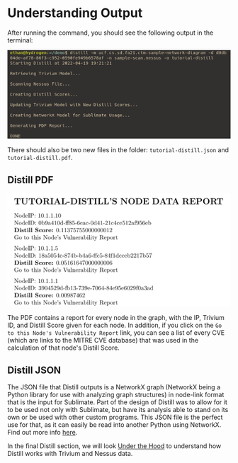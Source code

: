 # Understanding Output

After running the command, you should see the following output in the terminal:

![Distill Terminal Output](../../assets/distill-output-terminal.png)

There should also be two new files in the folder: `tutorial-distill.json` and `tutorial-distill.pdf`. 

## Distill PDF

![Distill PDF](../../assets/distill-pdf.png)

The PDF contains a report for every node in the graph, with the IP, Trivium ID, and Distill Score given for each node. In addition, if you click on the `Go to this Node's Vulnerability Report` link, you can see a list of every CVE (which are links to the MITRE CVE database) that was used in the calculation of that node's Distill Score.

## Distill JSON

The JSON file that Distill outputs is a NetworkX graph (NetworkX being a Python library for use with analyzing graph structures) in node-link format that is the input for Sublimate. Part of the design of Distill was to allow for it to be used not only with Sublimate, but have its analysis able to stand on its own or be used with other custom programs. This JSON file is the perfect use for that, as it can easily be read into another Python using NetworkX. Find out more info [here](https://networkx.org/documentation/stable/reference/readwrite/generated/networkx.readwrite.json_graph.node_link_graph.html#networkx.readwrite.json_graph.node_link_graph).

In the final Distill section, we will look [Under the Hood](03-%20Under%20the%20Hood.md) to understand how Distill works with Trivium and Nessus data.